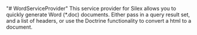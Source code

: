 "# WordServiceProvider" 
This service provider for Silex allows you to quickly generate Word (*.doc) documents. Either pass in a query result set, and a list of headers, or use the Doctrine functionality to convert a html to a document.
